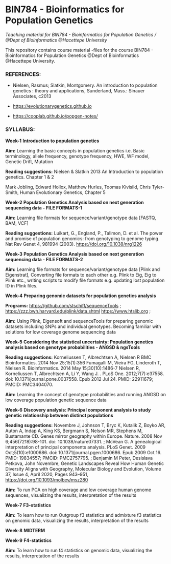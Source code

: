 # **BIN784 - Bioinformatics for Population Genetics** 



*Teaching material for BIN784 - Bioinformatics for Population Genetics /  @Dept of Bioinformatics @Hacettepe University*

This repository contains course material -files for the course  BIN784 - 
Bioinformatics for Population Genetics @Dept of Bioinformatics @Hacettepe University.

### **REFERENCES:**

- Nielsen, Rasmus; Slatkin, Montgomery. An introduction to population genetics : theory and applications, Sunderland, Mass.: Sinauer Associates, c2013

- https://evolutionarygenetics.github.io

- https://cooplab.github.io/popgen-notes/ 


### **SYLLABUS:**

**Week-1** **Introduction to population genetics**

**Aim:** Learning the basic concepts in population genetics i.e. Basic terminology, allele frequency, genotype frequency, HWE, WF model, Genetic Drift, Mutation

**Reading suggestions:** Nielsen & Slatkin 2013 An Introduction to population genetics. Chapter 1 & 2 

Mark Jobling, Edward Hollox, Matthew Hurles, Toomas Kivisild, Chris Tyler-Smith, Human Evolutionary Genetics, Chapter 5

**Week-2** **Population Genetics Analysis based on next generation sequencing data - FILE FORMATS-1**

**Aim:** Learning file formats for sequence/variant/genotype data [FASTQ, BAM, VCF]

**Reading suggestions:** Luikart, G., England, P., Tallmon, D. et al. The power and promise of population genomics: from genotyping to genome typing. Nat Rev Genet 4, 981994 (2003). https://doi.org/10.1038/nrg1226

**Week-3** **Population Genetics Analysis based on next generation sequencing data - FILE FORMATS-2**

**Aim:** Learning file formats for sequence/variant/genotype data [Plink and Eigenstrat], Converting file formats to each other e.g. Plink to Eig, Eig to Plink etc., writing scripts to modify file formats e.g. updating lost population ID in Plink files.


**Week-4** **Preparing genomic datasets for population genetics analysis**

**Programs:** https://github.com/stschiff/sequenceTools ; https://zzz.bwh.harvard.edu/plink/data.shtml https://www.htslib.org ; 

**Aim:** Using Plink, Eigensoft and sequenceTools for preparing genomic datasets including SNPs and individual genotypes. Becoming familiar with solutions for low coverage genome sequencing data


**Week-5** **Considering the statistical uncertainty: Population genetics analysis based on genotype probabilities - ANGSD & ngsTools**

**Reading suggestions:** Korneliussen T, Albrechtsen A, Nielsen R BMC Bioinformatics. 2014 Nov 25;15(1):356 Fumagalli M, Vieira FG, Linderoth T, Nielsen R. Bioinformatics. 2014 May 15;30(10):1486-7 Nielsen R, Korneliussen T, Albrechtsen A, Li Y, Wang J. . PLoS One. 2012;7(7):e37558. doi: 10.1371/journal.pone.0037558. Epub 2012 Jul 24. PMID: 22911679; PMCID: PMC3404070.

**Aim:** Learning the concept of genotype probabilities and running ANGSD on low coverage population genetic sequence data


**Week-6** **Discovery analysis: Principal component analysis to study genetic relationship between distinct populations**

**Reading suggestions:** Novembre J, Johnson T, Bryc K, Kutalik Z, Boyko AR, Auton A, Indap A, King KS, Bergmann S, Nelson MR, Stephens M, Bustamante CD. Genes mirror geography within Europe. Nature. 2008 Nov 6;456(7218):98-101. doi: 10.1038/nature07331. ; McVean G. A genealogical interpretation of principal components analysis. PLoS Genet. 2009 Oct;5(10):e1000686. doi: 10.1371/journal.pgen.1000686. Epub 2009 Oct 16. PMID: 19834557; PMCID: PMC2757795. ; Benjamin M Peter, Desislava Petkova, John Novembre, Genetic Landscapes Reveal How Human Genetic Diversity Aligns with Geography, Molecular Biology and Evolution, Volume 37, Issue 4, April 2020, Pages 943–951, https://doi.org/10.1093/molbev/msz280 

**Aim:**  To run PCA on high coverage and low coverage human genome sequences, visualizing the results, interpretation of the results


**Week-7** **F3-statistics**


**Aim:** To learn how to run Outgroup f3 statistics and admixture f3 statistics on genomic data, visualizing the results, interpretation of the results


**Week-8** **MIDTERM**


**Week-9** **F4-statistics**


**Aim:** To learn how to run f4 statistics on genomic data, visualizing the results, interpretation of the results





